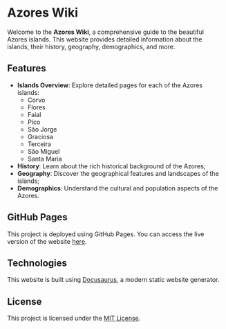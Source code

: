 # Azores Wiki

Welcome to the **Azores Wiki**, a comprehensive guide to the beautiful Azores islands. This website provides detailed information about the islands, their history, geography, demographics, and more.

## Features
- **Islands Overview**: Explore detailed pages for each of the Azores islands:
    - Corvo
    - Flores
    - Faial
    - Pico
    - São Jorge
    - Graciosa
    - Terceira
    - São Miguel
    - Santa Maria
- **History**: Learn about the rich historical background of the Azores;
- **Geography**: Discover the geographical features and landscapes of the islands;
- **Demographics**: Understand the cultural and population aspects of the Azores.

## GitHub Pages

This project is deployed using GitHub Pages. 
You can access the live version of the website [here](https://DiogoBett.github.io/azores-wiki/).

## Technologies

This website is built using [Docusaurus](https://docusaurus.io/), a modern static website generator.

## License

This project is licensed under the [MIT License](LICENSE).